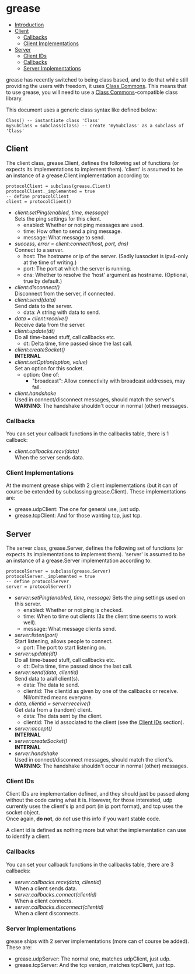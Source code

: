 # <a id="intro"/> grease #

* [Introduction][intro]
* [Client][client]
	* [Callbacks][clientcb]
	* [Client Implementations][clientimpl]
* [Server][server]
	* [Client IDs][clientid]
	* [Callbacks][servercb]
	* [Server Implementations][serverimpl]

grease has recently switched to being class based, and to do that while still providing the users with freedom, it uses [Class Commons][classcommons].
This means that to use grease, you will need to use a [Class Commons][classcommons]-compatible class library.

This document uses a generic class syntax like defined below:

	Class() -- instantiate class 'Class'
	mySubClass = subclass(Class) -- create 'mySubClass' as a subclass of 'Class'

## <a id="client"/> Client ##

The client class, grease.Client, defines the following set of functions (or expects its implementations to implement them).
'client' is assumed to be an instance of a grease.Client implementation according to:

	protocolClient = subclass(grease.Client)
	protocolClient._implemented = true
	-- define protocolClient
	client = protocolClient()

* *client:setPing(enabled, time, message)*  
	Sets the ping settings for this client.
	* enabled: Whether or not ping messages are used.
	* time: How often to send a ping message.
	* message: What message to send.
* *success, error = client:connect(host, port, dns)*  
	Connect to a server.
	* host: The hostname or ip of the server. (Sadly luasocket is ipv4-only at the time of writing.)
	* port: The port at which the server is running.
	* dns: Whether to resolve the 'host' argument as hostname. (Optional, true by default.)
* *client:disconnect()*  
	Disconnect from the server, if connected.
* *client:send(data)*  
	Send data to the server.
	* data: A string with data to send.
* *data = client:receive()*  
	Receive data from the server.
* *client:update(dt)*  
	Do all time-based stuff, call callbacks etc.
	* dt: Delta time, time passed since the last call.
* *client:createSocket()*  
	**INTERNAL**
* *client:setOption(option, value)*  
	Set an option for this socket.
	* option: One of:
		* "broadcast": Allow connectivity with broadcast addresses, may fail.
* *client.handshake*  
	Used in connect/disconnect messages, should match the server's.  
	**WARNING**: The handshake shouldn't occur in normal (other) messages.

### <a id="clientcb"/> Callbacks ###

You can set your callback functions in the callbacks table, there is 1 callback:

* *client.callbacks.recv(data)*  
	When the server sends data.

### <a id="clientimpl"/> Client Implementations ###

At the moment grease ships with 2 client implementations (but it can of course be extended by subclassing grease.Client).
These implementations are:

* grease.udpClient: The one for general use, just udp.
* grease.tcpClient: And for those wanting tcp, just tcp.

## <a id="server"/> Server ##

The server class, grease.Server, defines the following set of functions (or expects its implementations to implement them).
'server' is assumed to be an instance of a grease.Server implementation according to:

	protocolServer = subclass(grease.Server)
	protocolServer._implemented = true
	-- define protocolServer
	server = protocolServer()

* *server:setPing(enabled, time, message)*
	Sets the ping settings used on this server.
	* enabled: Whether or not ping is checked.
	* time: When to time out clients (3x the client time seems to work well).
	* message: What message clients send.
* *server:listen(port)*  
	Start listening, allows people to connect.
	* port: The port to start listening on.
* *server:update(dt)*  
	Do all time-based stuff, call callbacks etc.
	* dt: Delta time, time passed since the last call.
* *server:send(data, clientid)*  
	Send data to a/all client(s).
	* data: The data to send.
	* clientid: The clientid as given by one of the callbacks or receive. Nil/omitted means everyone.
* *data, clientid = server:receive()*  
	Get data from a (random) client.
	* data: The data sent by the client.
	* clientid: The id associated to the client (see the [Client IDs][clientid] section).
* *server:accept()*  
	**INTERNAL**
* *server:createSocket()*  
	**INTERNAL**
* *server.handshake*  
	Used in connect/disconnect messages, should match the client's.  
	**WARNING**: The handshake shouldn't occur in normal (other) messages.

### <a id="clientid"/> Client IDs ###

Client IDs are implementation defined, and they should just be passed along without the code caring what it is.
However, for those interested, udp currently uses the client's ip and port (in ip:port format), and tcp uses the socket object.  
Once again, **do not**, *do not* use this info if you want stable code.  

A client id is defined as nothing more but what the implementation can use to identify a client.

### <a id="servercb"/> Callbacks ###

You can set your callback functions in the callbacks table, there are 3 callbacks:

* *server.callbacks.recv(data, clientid)*  
	When a client sends data.
* *server.callbacks.connect(clientid)*  
	When a client connects.
* *server.callbacks.disconnect(clientid)*  
	When a client disconnects.
  
### <a id="serverimpl"/> Server Implementations ###

grease ships with 2 server implementations (more can of course be added).
These are:

* grease.udpServer: The normal one, matches udpClient, just udp.
* grease.tcpServer: And the tcp version, matches tcpClient, just tcp.

[intro]: #intro
[client]: #client
[clientcb]: #clientcb
[clientimpl]: #clientimpl
[server]: #server
[clientid]: #clientid
[servercb]: #servercb
[serverimpl]: #serverimpl

[classcommons]: https://github.com/bartbes/Class-Commons
